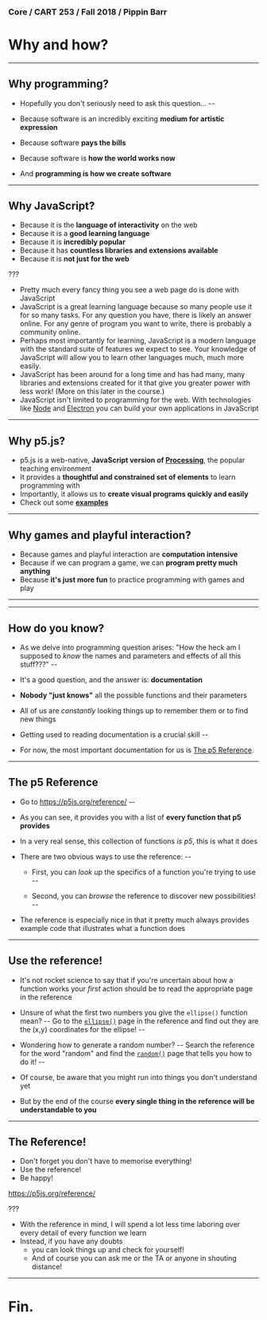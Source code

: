 ### Core / CART 253 / Fall 2018 / Pippin Barr

# Why and how?

---

## Why programming?

- Hopefully you don't seriously need to ask this question...
--

- Because software is an incredibly exciting __medium for artistic expression__
- Because software __pays the bills__
- Because software is __how the world works now__
- And __programming is how we create software__

---

## Why JavaScript?

- Because it is the __language of interactivity__ on the web
- Because it is a __good learning language__
- Because it is __incredibly popular__
- Because it has __countless libraries and extensions available__
- Because it is __not just for the web__

???

- Pretty much every fancy thing you see a web page do is done with JavaScript
- JavaScript is a great learning language because so many people use it for so many tasks. For any question you have, there is likely an answer online. For any genre of program you want to write, there is probably a community online.
- Perhaps most importantly for learning, JavaScript is a modern language with the standard suite of features we expect to see. Your knowledge of JavaScript will allow you to learn other languages much, much more easily.
- JavaScript has been around for a long time and has had many, many libraries and extensions created for it that give you greater power with less work! (More on this later in the course.)
- JavaScript isn't limited to programming for the web. With technologies like [Node](https://nodejs.org/en/) and [Electron](https://electronjs.org/) you can build your own applications in JavaScript

---

## Why p5.js?

- p5.js is a web-native, __JavaScript version of [Processing](https://processing.org/)__, the popular teaching environment
- It provides a __thoughtful and constrained set of elements__ to learn programming with
- Importantly, it allows us to __create visual programs quickly and easily__
- Check out some __[examples](https://p5js.org/examples/)__

---

## Why games and playful interaction?

- Because games and playful interaction are __computation intensive__
- Because if we can program a game, we can __program pretty much anything__
- Because __it's just more fun__ to practice programming with games and play

---



---

## How do you know?

- As we delve into programming question arises: "How the heck am I supposed to _know_ the names and parameters and effects of all this stuff???"
--

- It's a good question, and the answer is: __documentation__
- __Nobody "just knows"__ all the possible functions and their parameters
- All of us are _constantly_ looking things up to remember them or to find new things
- Getting used to reading documentation is a crucial skill
--

- For now, the most important documentation for us is [The p5 Reference](https://p5js.org/reference/).

---

## The p5 Reference

- Go to https://p5js.org/reference/
--

- As you can see, it provides you with a list of __every function that p5 provides__
- In a very real sense, this collection of functions _is p5_, this is what it does
- There are two obvious ways to use the reference:
--

  - First, you can _look up_ the specifics of a function you're trying to use
--

  - Second, you can _browse_ the reference to discover new possibilities!
--

- The reference is especially nice in that it pretty much always provides example code that illustrates what a function does

---

## Use the reference!

- It's not rocket science to say that if you're uncertain about how a function works your _first_ action should be to read the appropriate page in the reference
- Unsure of what the first two numbers you give the `ellipse()` function mean?
--
 Go to the [`ellipse()`](https://p5js.org/reference/#/p5/ellipse) page in the reference and find out they are the (x,y) coordinates for the ellipse!
--

- Wondering how to generate a random number?
--
 Search the reference for the word "random" and find the [`random()`](https://p5js.org/reference/#/p5/random) page that tells you how to do it!
--

- Of course, be aware that you might run into things you don't understand yet
- But by the end of the course __every single thing in the reference will be understandable to you__

---

## The Reference!

- Don't forget you don't have to memorise everything!
- Use the reference!
- Be happy!

https://p5js.org/reference/

???

- With the reference in mind, I will spend a lot less time laboring over every detail of every function we learn
- Instead, if you have any doubts
  - you can look things up and check for yourself!
  - And of course you can ask me or the TA or anyone in shouting distance!

---

# Fin.
